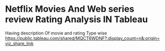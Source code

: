 # Netflix Movies And Web series review Rating Analysis IN Tableau
Having description Of movie and rating Type wise
https://public.tableau.com/shared/MQCT6WDNF?:display_count=n&:origin=viz_share_link
